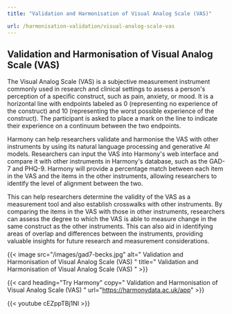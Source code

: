 ```yaml
---
title: "Validation and Harmonisation of Visual Analog Scale (VAS)"

url: /harmonisation-validation/visual-analog-scale-vas
---
```


## Validation and Harmonisation of Visual Analog Scale (VAS)

The Visual Analog Scale (VAS) is a subjective measurement instrument commonly used in research and clinical settings to assess a person's perception of a specific construct, such as pain, anxiety, or mood. It is a horizontal line with endpoints labeled as 0 (representing no experience of the construct) and 10 (representing the worst possible experience of the construct). The participant is asked to place a mark on the line to indicate their experience on a continuum between the two endpoints.

Harmony can help researchers validate and harmonise the VAS with other instruments by using its natural language processing and generative AI models. Researchers can input the VAS into Harmony's web interface and compare it with other instruments in Harmony's database, such as the GAD-7 and PHQ-9. Harmony will provide a percentage match between each item in the VAS and the items in the other instruments, allowing researchers to identify the level of alignment between the two.

This can help researchers determine the validity of the VAS as a measurement tool and also establish crosswalks with other instruments. By comparing the items in the VAS with those in other instruments, researchers can assess the degree to which the VAS is able to measure change in the same construct as the other instruments. This can also aid in identifying areas of overlap and differences between the instruments, providing valuable insights for future research and measurement considerations. 


{{< image src="/images/gad7-becks.jpg" alt=" Validation and Harmonisation of Visual Analog Scale (VAS) " title=" Validation and Harmonisation of Visual Analog Scale (VAS) " >}}

{{< card heading="Try Harmony" copy=" Validation and Harmonisation of Visual Analog Scale (VAS) " url="https://harmonydata.ac.uk/app" >}}

{{< youtube cEZppTBj1NI >}}



